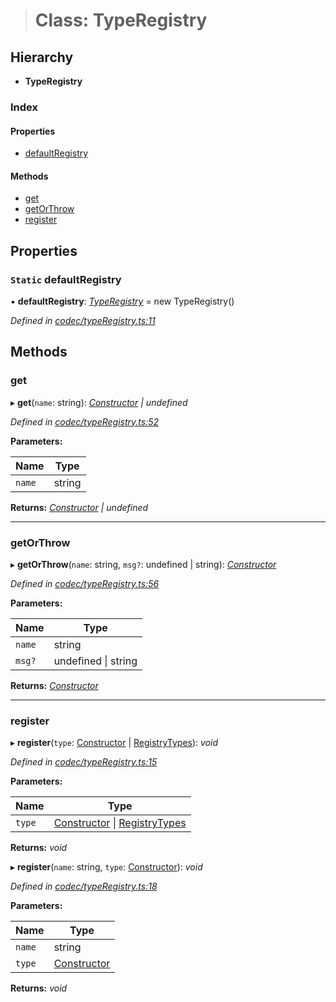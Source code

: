 > # Class: TypeRegistry

## Hierarchy

* **TypeRegistry**

### Index

#### Properties

* [defaultRegistry](_codec_typeregistry_.typeregistry.md#static-defaultregistry)

#### Methods

* [get](_codec_typeregistry_.typeregistry.md#get)
* [getOrThrow](_codec_typeregistry_.typeregistry.md#getorthrow)
* [register](_codec_typeregistry_.typeregistry.md#register)

## Properties

### `Static` defaultRegistry

▪ **defaultRegistry**: *[TypeRegistry](_codec_typeregistry_.typeregistry.md)* =  new TypeRegistry()

*Defined in [codec/typeRegistry.ts:11](https://github.com/polkadot-js/api/blob/0196829/packages/types/src/codec/typeRegistry.ts#L11)*

## Methods

###  get

▸ **get**(`name`: string): *[Constructor](../interfaces/_types_.constructor.md) | undefined*

*Defined in [codec/typeRegistry.ts:52](https://github.com/polkadot-js/api/blob/0196829/packages/types/src/codec/typeRegistry.ts#L52)*

**Parameters:**

Name | Type |
------ | ------ |
`name` | string |

**Returns:** *[Constructor](../interfaces/_types_.constructor.md) | undefined*

___

###  getOrThrow

▸ **getOrThrow**(`name`: string, `msg?`: undefined | string): *[Constructor](../interfaces/_types_.constructor.md)*

*Defined in [codec/typeRegistry.ts:56](https://github.com/polkadot-js/api/blob/0196829/packages/types/src/codec/typeRegistry.ts#L56)*

**Parameters:**

Name | Type |
------ | ------ |
`name` | string |
`msg?` | undefined \| string |

**Returns:** *[Constructor](../interfaces/_types_.constructor.md)*

___

###  register

▸ **register**(`type`: [Constructor](../interfaces/_types_.constructor.md) | [RegistryTypes](../modules/_types_.md#registrytypes)): *void*

*Defined in [codec/typeRegistry.ts:15](https://github.com/polkadot-js/api/blob/0196829/packages/types/src/codec/typeRegistry.ts#L15)*

**Parameters:**

Name | Type |
------ | ------ |
`type` | [Constructor](../interfaces/_types_.constructor.md) \| [RegistryTypes](../modules/_types_.md#registrytypes) |

**Returns:** *void*

▸ **register**(`name`: string, `type`: [Constructor](../interfaces/_types_.constructor.md)): *void*

*Defined in [codec/typeRegistry.ts:18](https://github.com/polkadot-js/api/blob/0196829/packages/types/src/codec/typeRegistry.ts#L18)*

**Parameters:**

Name | Type |
------ | ------ |
`name` | string |
`type` | [Constructor](../interfaces/_types_.constructor.md) |

**Returns:** *void*